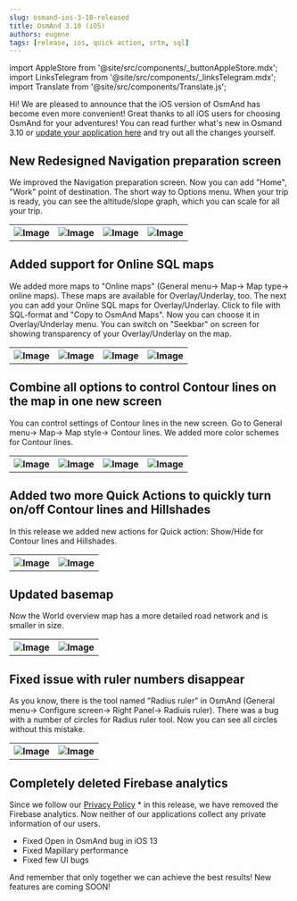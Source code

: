 ```yaml
---
slug: osmand-ios-3-10-released
title: OsmAnd 3.10 (iOS)
authors: eugene
tags: [release, ios, quick action, srtm, sql]
---
```

import AppleStore from '@site/src/components/_buttonAppleStore.mdx';
import LinksTelegram from '@site/src/components/_linksTelegram.mdx';
import Translate from '@site/src/components/Translate.js';

Hi!
We are pleased to announce that the iOS version of OsmAnd has become even more convenient!
Great thanks to all iOS users for choosing OsmAnd for your adventures! You can read further what's new in Osmand 3.10 or <a href="https://itunes.apple.com/us/app/osmand-maps-travel-navigate/id934850257">update your application here</a> and try out all the changes yourself.

<!--truncate-->



##  New Redesigned Navigation preparation screen
We improved the Navigation preparation screen. Now you can add "Home", "Work" point of destination. The short way to Options menu.
When your trip is ready, you can see the altitude/slope graph, which you can scale for all your trip.
<table class="blogimage">
  <tr>
    <th><img src={require('./1.jpg').default} alt="Image"/></th>
    <th><img src={require('./2.jpg').default} alt="Image"/></th>
    <th><img src={require('./4.jpg').default} alt="Image"/></th>
    <th><img src={require('./3.jpg').default} alt="Image"/></th>
  </tr>
</table> 

## Added support for Online SQL maps
We added more maps to "Online maps" (General menu-> Map-> Map type-> online maps). These maps are available for Overlay/Underlay, too.
The next you can add your Online SQL maps for Overlay/Underlay. Click to file with SQL-format and "Copy to OsmAnd Maps". Now you can choose it in Overlay/Underlay menu.
You can switch on "Seekbar" on screen for showing transparency of your Overlay/Underlay on the map.

<table class="blogimage">
  <tr>
    <th><img src={require('./7.jpg').default} alt="Image"/></th>
    <th><img src={require('./8.jpg').default} alt="Image"/></th>
    <th><img src={require('./9.jpg').default} alt="Image"/></th>
    <th><img src={require('./10.jpg').default} alt="Image"/></th>
  </tr>
</table> 


## Combine all options to control Contour lines on the map in one new screen
You can control settings of Contour lines  in the new screen. Go to General menu-> Map-> Map style-> Contour lines.
We added more color schemes for Contour lines.

<table class="blogimage">
  <tr>
    <th><img src={require('./14.jpg').default} alt="Image"/></th>
    <th><img src={require('./13.jpg').default} alt="Image"/></th>
    <th><img src={require('./12.jpg').default} alt="Image"/></th>
    <th><img src={require('./11.jpg').default} alt="Image"/></th>
  </tr>
</table> 


## Added two more Quick Actions to quickly turn on/off Contour lines and Hillshades
In this release we added new actions for Quick action: Show/Hide for Contour lines and Hillshades.

<table class="blogimage">
  <tr>
    <th><img src={require('./15.jpg').default} alt="Image"/></th>
    <th><img src={require('./16.jpg').default} alt="Image"/></th>
  </tr>
</table> 


## Updated basemap
Now the World overview map has a more detailed road network and is smaller in size.

<table class="blogimage">
  <tr>
    <th><img src={require('./5.jpg').default} alt="Image"/></th>
    <th><img src={require('./6.jpg').default} alt="Image"/></th>
  </tr>
</table> 


## Fixed issue with ruler numbers disappear
As you know, there is the tool named "Radius ruler" in OsmAnd (General menu-> Configure screen-> Right Panel-> Radiuis ruler). There was a bug with a number of circles for Radius ruler tool. Now you can see all circles without this mistake.

<table class="blogimage">
  <tr>
    <th><img src={require('./17.jpg').default} alt="Image"/></th>
    <th><img src={require('./18.jpg').default} alt="Image"/></th>
  </tr>
</table>

## Completely deleted Firebase analytics

Since we follow our <a href="https://osmand.net/help-online/privacy-policy">Privacy Policy</a> * in this release, we have removed the Firebase analytics. Now neither of our applications collect any private information of our users.

* Fixed Open in OsmAnd bug in iOS 13
* Fixed Mapillary performance
* Fixed few UI bugs

And remember that only together we can achieve the best results!
New features are coming SOON!


<LinksTelegram/>
<AppleStore/>